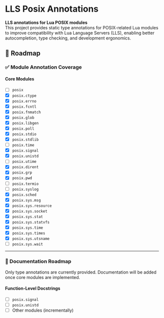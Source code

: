 # LLS Posix Annotations

**LLS annotations for Lua POSIX modules**  
This project provides static type annotations for POSIX-related Lua modules to improve compatibility with Lua Language Servers (LLS), enabling better autocompletion, type checking, and development ergonomics.  

## 🚧 Roadmap

### ✅ Module Annotation Coverage

#### Core Modules
- [ ] `posix`
- [x] `posix.ctype`
- [x] `posix.errno`
- [x] `posix.fcntl`
- [x] `posix.fnmatch`
- [x] `posix.glob`
- [x] `posix.libgen`
- [x] `posix.poll`
- [x] `posix.stdio`
- [x] `posix.stdlib`
- [ ] `posix.time`
- [x] `posix.signal`
- [x] `posix.unistd`
- [ ] `posix.utime`
- [x] `posix.dirent`
- [x] `posix.grp`
- [x] `posix.pwd`
- [ ] `posix.termio`
- [ ] `posix.syslog`
- [x] `posix.sched`
- [x] `posix.sys.msg`
- [x] `posix.sys.resource`
- [x] `posix.sys.socket`
- [x] `posix.sys.stat`
- [x] `posix.sys.statvfs`
- [x] `posix.sys.time`
- [x] `posix.sys.times`
- [x] `posix.sys.utsname`
- [ ] `posix.sys.wait`

---

### 📝 Documentation Roadmap

Only type annotations are currently provided. Documentation will be added once core modules are implemented.

#### Function-Level Docstrings
- [ ] `posix.signal`
- [ ] `posix.unistd`
- [ ] Other modules (incrementally)
